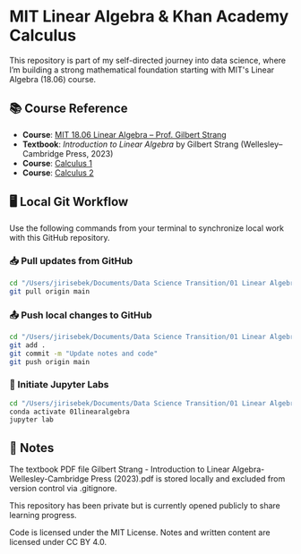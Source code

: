 # MIT Linear Algebra & Khan Academy Calculus

This repository is part of my self-directed journey into data science, where I’m building a strong mathematical foundation starting with MIT's Linear Algebra (18.06) course.

## 📚 Course Reference

- **Course**: [MIT 18.06 Linear Algebra – Prof. Gilbert Strang](https://ocw.mit.edu/courses/18-06sc-linear-algebra-fall-2011/)
- **Textbook**: *Introduction to Linear Algebra* by Gilbert Strang (Wellesley–Cambridge Press, 2023)
- **Course**: [Calculus 1](https://www.khanacademy.org/math/calculus-1)
- **Course**: [Calculus 2](https://www.khanacademy.org/math/calculus-2)

## 🖥️ Local Git Workflow

Use the following commands from your terminal to synchronize local work with this GitHub repository.

### 📥 Pull updates from GitHub

```bash
cd "/Users/jirisebek/Documents/Data Science Transition/01 Linear Algebra"
git pull origin main
```

### 📤 Push local changes to GitHub

```bash
cd "/Users/jirisebek/Documents/Data Science Transition/01 Linear Algebra"
git add .
git commit -m "Update notes and code"
git push origin main
```

### 📓 Initiate Jupyter Labs

```bash
cd "/Users/jirisebek/Documents/Data Science Transition/01 Linear Algebra"
conda activate 01linearalgebra
jupyter lab
```

## 📝 Notes

The textbook PDF file
Gilbert Strang - Introduction to Linear Algebra-Wellesley-Cambridge Press (2023).pdf
is stored locally and excluded from version control via .gitignore.

This repository has been private but is currently opened publicly to share learning progress.

Code is licensed under the MIT License. Notes and written content are licensed under CC BY 4.0.
